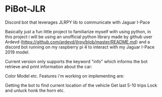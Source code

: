 # PiBot-JLR
Discord bot that leverages JLRPY lib to communicate with Jaguar I-Pace

Basically just a fun little project to familiarize myself with using python, in this project i will be using an unofficial python library made by github user Ardevd (https://github.com/ardevd/jlrpy/blob/master/README.md) and a discord bot running on my raspberry pi 4 to interact with my Jaguar I-Pace 2019 model.

Current version only supports the keyword "info" which informs the bot retrieve and print information about the car:

Color
Model
etc.
Features i'm working on implementing are:

Getting the bot to find current location of the vehicle
Get last 5-10 trips
Lock and unluck
honk the horn etc.
